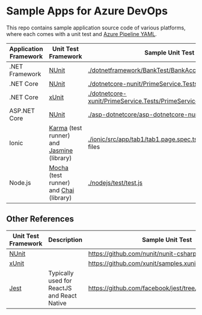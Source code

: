 # Sample Apps for Azure DevOps

This repo contains sample application source code of various platforms, where each comes with a unit test and [Azure Pipeline YAML](https://docs.microsoft.com/en-us/azure/devops/pipelines/yaml-schema?view=azure-devops&tabs=schema).

|Application Framework|Unit Test Framework|Sample Unit Test|
|---|---|---|
|.NET Framework|[NUnit](https://nunit.org/)|[./dotnetframework/BankTest/BankAccountTest.cs](./dotnetframework/BankTest/BankAccountTest.cs)|
|.NET Core|[NUnit](https://nunit.org/)|[./dotnetcore-nunit/PrimeService.Tests/UnitTest1.cs](./dotnetcore-nunit/PrimeService.Tests/UnitTest1.cs)|
|.NET Core|[xUnit](https://xunit.net/)|[./dotnetcore-xunit/PrimeService.Tests/PrimeService_IsPrimeShould.cs](./dotnetcore-xunit/PrimeService.Tests/PrimeService_IsPrimeShould.cs)|
|<span>ASP.</span>NET Core|[NUnit](https://nunit.org/)|[./asp-dotnetcore/asp-dotnetcore-nunit/UnitTest1.cs](./asp-dotnetcore/asp-dotnetcore-nunit/UnitTest1.cs)|
|Ionic|[Karma](https://karma-runner.github.io/latest/index.html) (test runner) and [Jasmine](https://jasmine.github.io/) (library)|[./ionic/src/app/tab1/tab1.page.spec.ts](./ionic/src/app/tab1/tab1.page.spec.ts) and other spec files|
|Node.js|[Mocha](https://mochajs.org/) (test runner) and [Chai](https://www.chaijs.com/) (library)|[./nodejs/test/test.js](./nodejs/test/test.js)|

## Other References

|Unit Test Framework|Description|Sample Unit Test|
|---|---|---|
|[NUnit](https://nunit.org/)||https://github.com/nunit/nunit-csharp-samples|
|[xUnit](https://xunit.net/)||https://github.com/xunit/samples.xunit|
|[Jest](https://jestjs.io/)|Typically used for ReactJS and React Native|https://github.com/facebook/jest/tree/master/examples|